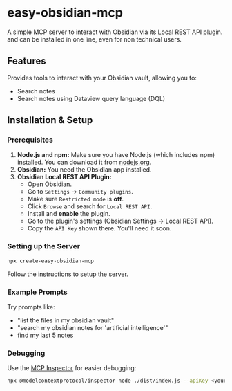 # easy-obsidian-mcp

A simple MCP server to interact with Obsidian via its Local REST API plugin.
and can be installed in one line, even for non technical users.

## Features

Provides tools to interact with your Obsidian vault, allowing you to:

- Search notes
- Search notes using Dataview query language (DQL)

## Installation & Setup

### Prerequisites

1.  **Node.js and npm:** Make sure you have Node.js (which includes npm) installed. You can download it from [nodejs.org](https://nodejs.org).
2.  **Obsidian:** You need the Obsidian app installed.
3.  **Obsidian Local REST API Plugin:**
    *   Open Obsidian.
    *   Go to `Settings` -> `Community plugins`.
    *   Make sure `Restricted mode` is **off**.
    *   Click `Browse` and search for `Local REST API`.
    *   Install and **enable** the plugin.
    *   Go to the plugin's settings (Obsidian Settings -> Local REST API).
    *   Copy the `API Key` shown there. You'll need it soon.

### Setting up the Server

```bash
npx create-easy-obsidian-mcp
```

Follow the instructions to setup the server.

### Example Prompts

Try prompts like:

- "list the files in my obsidian vault"
- "search my obsidian notes for 'artificial intelligence'"
- find my last 5 notes

### Debugging

Use the [MCP Inspector](https://github.com/modelcontextprotocol/inspector) for easier debugging:

```bash
npx @modelcontextprotocol/inspector node ./dist/index.js --apiKey <your-api-key>
```

